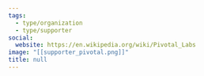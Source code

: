 ```yaml
---
tags:
  - type/organization
  - type/supporter
social:
  website: https://en.wikipedia.org/wiki/Pivotal_Labs
image: "[[supporter_pivotal.png]]"
title: null
---
```

